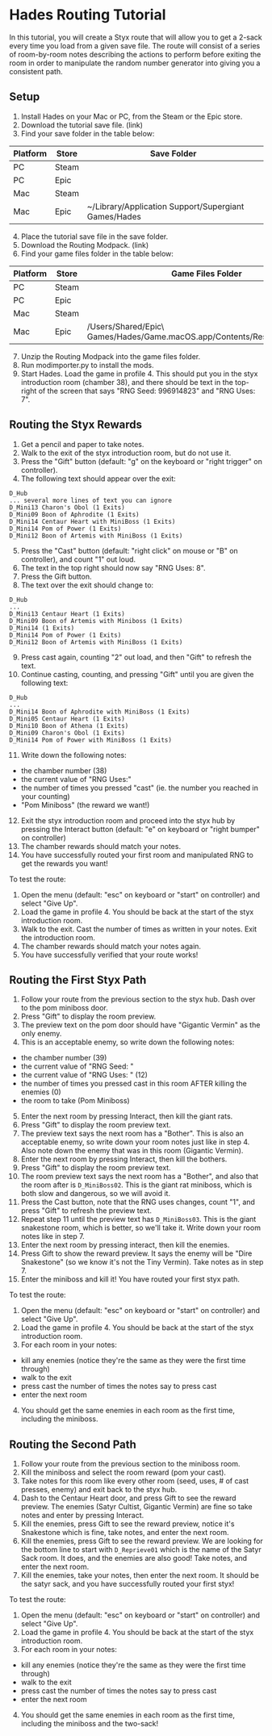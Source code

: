 Hades Routing Tutorial
======================

In this tutorial, you will create a Styx route that will allow you to get a 2-sack every time
you load from a given save file. The route will consist of a series of room-by-room notes describing
the actions to perform before exiting the room in order to manipulate the random number generator
into giving you a consistent path.

Setup
-----

1. Install Hades on your Mac or PC, from the Steam or the Epic store.
2. Download the tutorial save file. (link)
3. Find your save folder in the table below:

|Platform | Store | Save Folder |
|---------|-------|-------------|
| PC      | Steam |             |
| PC      | Epic  |             |
| Mac     | Steam |             |
| Mac     | Epic  | ~/Library/Application Support/Supergiant Games/Hades |

4. Place the tutorial save file in the save folder.
5. Download the Routing Modpack. (link)
6. Find your game files folder in the table below:
 
| Platform | Store | Game Files Folder |
|----------|-------|-------------------|
| PC       | Steam |                   |
| PC       | Epic  |                   |
| Mac      | Steam |                   |
| Mac      | Epic  | /Users/Shared/Epic\ Games/Hades/Game.macOS.app/Contents/Resources/Content |

7. Unzip the Routing Modpack into the game files folder.
8. Run modimporter.py to install the mods.
9. Start Hades. Load the game in profile 4. This should put you in the styx introduction room (chamber 38), and there
   should be text in the top-right of the screen that says "RNG Seed: 996914823" and "RNG Uses: 7".

Routing the Styx Rewards
------------------------
1. Get a pencil and paper to take notes.
2. Walk to the exit of the styx introduction room, but do not use it.
3. Press the "Gift" button (default: "g" on the keyboard or "right trigger" on controller).
4. The following text should appear over the exit:
```
D_Hub
... several more lines of text you can ignore
D_Mini13 Charon's Obol (1 Exits)
D_Mini09 Boon of Aphrodite (1 Exits)
D_Mini14 Centaur Heart with MiniBoss (1 Exits)
D_Mini14 Pom of Power (1 Exits)
D_Mini12 Boon of Artemis with MiniBoss (1 Exits)
```
5. Press the "Cast" button (default: "right click" on mouse or "B" on controller), and count "1" out loud.
6. The text in the top right should now say "RNG Uses: 8".
7. Press the Gift button.
8. The text over the exit should change to:
```
D_Hub
...
D_Mini13 Centaur Heart (1 Exits)
D_Mini09 Boon of Artemis with Miniboss (1 Exits)
D_Mini14 (1 Exits)
D_Mini14 Pom of Power (1 Exits)
D_Mini12 Boon of Artemis with MiniBoss (1 Exits)
```
9. Press cast again, counting "2" out load, and then "Gift" to refresh the text.
10. Continue casting, counting, and pressing "Gift" until you are given the following text:
```
D_Hub
...
D_Mini14 Boon of Aphrodite with MiniBoss (1 Exits)
D_Mini05 Centaur Heart (1 Exits)
D_Mini10 Boon of Athena (1 Exits)
D_Mini09 Charon's Obol (1 Exits)
D_Mini14 Pom of Power with MiniBoss (1 Exits)
```
11. Write down the following notes:
  - the chamber number (38)
  - the current value of "RNG Uses:"
  - the number of times you pressed "cast" (ie. the number you reached in your counting)
  - "Pom Miniboss" (the reward we want!)
12. Exit the styx introduction room and proceed into the styx hub by pressing the Interact button
    (default: "e" on keyboard or "right bumper" on controller)
13. The chamber rewards should match your notes.
14. You have successfully routed your first room and manipulated RNG to get the rewards you want!

To test the route:
1. Open the menu (default: "esc" on keyboard or "start" on controller) and select "Give Up".
2. Load the game in profile 4. You should be back at the start of the styx introduction room.
3. Walk to the exit. Cast the number of times as written in your notes. Exit the introduction room.
4. The chamber rewards should match your notes again.
5. You have successfully verified that your route works!

Routing the First Styx Path
---------------------------
1. Follow your route from the previous section to the styx hub. Dash over to the pom miniboss door.
2. Press "Gift" to display the room preview.
3. The preview text on the pom door should have "Gigantic Vermin" as the only enemy.
4. This is an acceptable enemy, so write down the following notes:
 - the chamber number (39)
 - the current value of "RNG Seed: "
 - the current value of "RNG Uses: " (12)
 - the number of times you pressed cast in this room AFTER killing the enemies (0)
 - the room to take (Pom Miniboss)
5. Enter the next room by pressing Interact, then kill the giant rats.
6. Press "Gift" to display the room preview text.
7. The preview text says the next room has a "Bother". This is also an acceptable enemy, so write down your room notes just like in step 4. Also note down the enemy that was in this room (Gigantic Vermin).
8. Enter the next room by pressing Interact, then kill the bothers.
9. Press "Gift" to display the room preview text.
10. The room preview text says the next room has a "Bother", and also that the room after is `D_MiniBoss02`. This is the giant rat miniboss, which is both slow and dangerous, so we will avoid it.
11. Press the Cast button, note that the RNG uses changes, count "1", and press "Gift" to refresh the preview text.
12. Repeat step 11 until the preview text has `D_MiniBoss03`. This is the giant snakestone room, which is better, so we'll take it. Write down your room notes like in step 7.
13. Enter the next room by pressing interact, then kill the enemies.
14. Press Gift to show the reward preview. It says the enemy will be "Dire Snakestone" (so we know it's not the Tiny Vermin). Take notes as in step 7.
15. Enter the miniboss and kill it! You have routed your first styx path.

To test the route:
1. Open the menu (default: "esc" on keyboard or "start" on controller) and select "Give Up".
2. Load the game in profile 4. You should be back at the start of the styx introduction room.
3. For each room in your notes:
 - kill any enemies (notice they're the same as they were the first time through)
 - walk to the exit
 - press cast the number of times the notes say to press cast
 - enter the next room
4. You should get the same enemies in each room as the first time, including the miniboss.

Routing the Second Path
-----------------------
1. Follow your route from the previous section to the miniboss room.
2. Kill the miniboss and select the room reward (pom your cast).
3. Take notes for this room like every other room (seed, uses, # of cast presses, enemy) and exit back to the styx hub.
4. Dash to the Centaur Heart door, and press Gift to see the reward preview. The enemies (Satyr Cultist, Gigantic Vermin) are fine so take notes and enter by pressing Interact.
5. Kill the enemies, press Gift to see the reward preview, notice it's Snakestone which is fine, take notes, and enter the next room.
6. Kill the enemies, press Gift to see the reward preview. We are looking for the bottom line to start with `D_Reprieve01` which is the name of the Satyr Sack room. It does, and the enemies are also good! Take notes, and enter the next room.
7. Kill the enemies, take your notes, then enter the next room. It should be the satyr sack, and you have successfully routed your first styx!

To test the route:
1. Open the menu (default: "esc" on keyboard or "start" on controller) and select "Give Up".
2. Load the game in profile 4. You should be back at the start of the styx introduction room.
3. For each room in your notes:
 - kill any enemies (notice they're the same as they were the first time through)
 - walk to the exit
 - press cast the number of times the notes say to press cast
 - enter the next room
4. You should get the same enemies in each room as the first time, including the miniboss and the two-sack!
